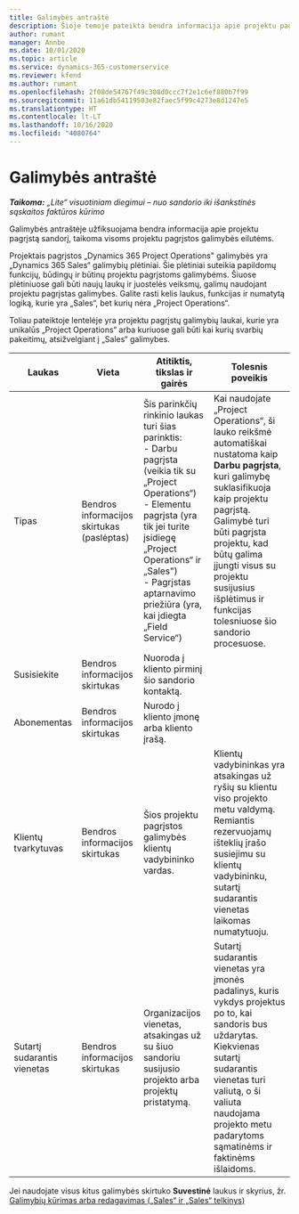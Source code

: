 ```yaml
---
title: Galimybės antraštė
description: Šioje temoje pateikta bendra informacija apie projektu pagrįstų sandorių ir projektu pagrįstų galimybių eilutes.
author: rumant
manager: Annbe
ms.date: 10/01/2020
ms.topic: article
ms.service: dynamics-365-customerservice
ms.reviewer: kfend
ms.author: rumant
ms.openlocfilehash: 2f08de54767f49c308d0ccc7f2e1c6ef880b7f99
ms.sourcegitcommit: 11a61db54119503e82faec5f99c4273e8d1247e5
ms.translationtype: HT
ms.contentlocale: lt-LT
ms.lasthandoff: 10/16/2020
ms.locfileid: "4080764"
---
```

# <a name="opportunity-header"></a>Galimybės antraštė

_**Taikoma:** „Lite“ visuotiniam diegimui – nuo sandorio iki išankstinės sąskaitos faktūros kūrimo_

Galimybės antraštėje užfiksuojama bendra informacija apie projektu pagrįstą sandorį, taikoma visoms projektu pagrįstos galimybės eilutėms.

Projektais pagrįstos „Dynamics 365 Project Operations" galimybės yra „Dynamics 365 Sales“ galimybių plėtiniai. Šie plėtiniai suteikia papildomų funkcijų, būdingų ir būtinų projektu pagrįstoms galimybėms. Šiuose plėtiniuose gali būti naujų laukų ir juostelės veiksmų, galimų naudojant projektu pagrįstas galimybes. Galite rasti kelis laukus, funkcijas ir numatytą logiką, kurie yra „Sales“, bet kurių nėra „Project Operations“.

Toliau pateiktoje lentelėje yra projektu pagrįstų galimybių laukai, kurie yra unikalūs „Project Operations“ arba kuriuose gali būti kai kurių svarbių pakeitimų, atsižvelgiant į „Sales“ galimybes.

| **Laukas** | **Vieta** | **Atitiktis, tikslas ir gairės** | **Tolesnis poveikis** |
| --- | --- | --- | --- |
| Tipas | Bendros informacijos skirtukas (paslėptas) | Šis parinkčių rinkinio laukas turi šias parinktis:</br>- Darbu pagrįsta (veikia tik su „Project Operations“)</br>- Elementu pagrįsta (yra tik jei turite įsidiegę „Project Operations“ ir „Sales")</br>- Pagrįstas aptarnavimo priežiūra (yra, kai įdiegta „Field Service“) | Kai naudojate „Project Operations“, ši lauko reikšmė automatiškai nustatoma kaip **Darbu pagrįsta**, kuri galimybę suklasifikuoja kaip projektu pagrįstą. Galimybė turi būti pagrįsta projektu, kad būtų galima įjungti visus su projektu susijusius išplėtimus ir funkcijas tolesniuose šio sandorio procesuose. |
| Susisiekite | Bendros informacijos skirtukas | Nuoroda į kliento pirminį šio sandorio kontaktą. | |
| Abonementas | Bendros informacijos skirtukas | Nurodo į kliento įmonę arba kliento įrašą. | |
| Klientų tvarkytuvas | Bendros informacijos skirtukas | Šios projektu pagrįstos galimybės klientų vadybininko vardas. | Klientų vadybininkas yra atsakingas už ryšių su klientu viso projekto metu valdymą. Remiantis rezervuojamų išteklių įrašo susiejimu su klientų vadybininku, sutartį sudarantis vienetas laikomas numatytuoju. |
| Sutartį sudarantis vienetas | Bendros informacijos skirtukas | Organizacijos vienetas, atsakingas už su šiuo sandoriu susijusio projekto arba projektų pristatymą. | Sutartį sudarantis vienetas yra įmonės padalinys, kuris vykdys projektus po to, kai sandoris bus uždarytas. Kiekvienas sutartį sudarantis vienetas turi valiutą, o ši valiuta naudojama projekto metu padarytoms sąmatinėms ir faktinėms išlaidoms. |

Jei naudojate visus kitus galimybės skirtuko **Suvestinė** laukus ir skyrius, žr. [Galimybių kūrimas arba redagavimas („Sales“ ir „Sales“ telkinys)](https://docs.microsoft.com/dynamics365/sales-enterprise/create-edit-opportunity-sales)
